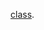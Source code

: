 [class](https://web.dio.me/course/ganhando-produtividade-com-stream-api/learning/a0545081-cf8e-47fa-aa9b-af7afac958ce?back=/track/coding-the-future-claro-java-spring-boot&tab=undefined&moduleId=undefined).